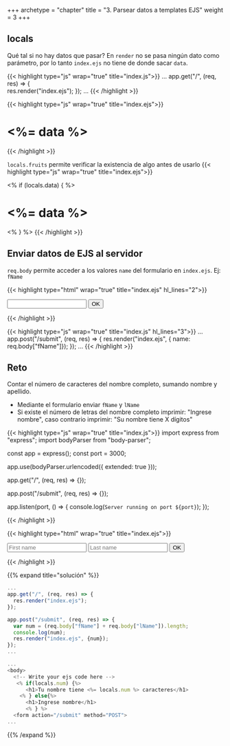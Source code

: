 +++
archetype = "chapter"
title = "3. Parsear datos a templates EJS"
weight = 3
+++

## locals
Qué tal si no hay datos que pasar? En `render` no se pasa ningún dato como parámetro, por lo tanto `index.ejs` no tiene de donde sacar `data`. 

{{< highlight type="js" wrap="true" title="index.js">}}
...
app.get("/", (req, res) => {  
  res.render("index.ejs");
});
...
{{< /highlight >}}

{{< highlight type="js" wrap="true" title="index.ejs">}}
<h1> <%= data %> </h1>
{{< /highlight >}}

`locals.fruits` permite verificar la existencia de algo antes de usarlo 
{{< highlight type="js" wrap="true" title="index.ejs">}}

<% if (locals.data) { %>
    <h1> <%= data %> </h1>
<% } %>
{{< /highlight >}}

## Enviar datos de EJS al servidor
`req.body` permite acceder a los valores `name` del formulario en `index.ejs`. Ej: `fName`

{{< highlight type="html" wrap="true" title="index.ejs" hl_lines="2">}}
<form>
    <input type="text" name="fName">
    <input type="submit" value="OK">
</form>
{{< /highlight >}}

{{< highlight type="js" wrap="true" title="index.js" hl_lines="3">}}
...
app.post("/submit", (req, res) => {
    res.render("index.ejs", { name: req.body["fName"]});
});
...
{{< /highlight >}}

## Reto
Contar el número de caracteres del nombre completo, sumando nombre y apellido.
- Mediante el formulario enviar `fName` y `lName` 
- Si existe el número de letras del nombre completo imprimir: "Ingrese nombre", caso contrario imprimir: "Su nombre tiene X dígitos"

{{< highlight type="js" wrap="true" title="index.js">}}
import express from "express";
import bodyParser from "body-parser";

const app = express();
const port = 3000;

app.use(bodyParser.urlencoded({ extended: true }));

app.get("/", (req, res) => {});

app.post("/submit", (req, res) => {});

app.listen(port, () => {
  console.log(`Server running on port ${port}`);
});

{{< /highlight >}}

{{< highlight type="html" wrap="true" title="index.ejs">}}
<!DOCTYPE html>
<html lang="en">

<head>
  <meta charset="UTF-8">
  <meta name="viewport" content="width=device-width, initial-scale=1.0">
  <title>Name Letters</title>
</head>

<body>
  <!-- Write your ejs code here -->
  <form action="/submit" method="POST">
    <input type="text" name="fName" placeholder="First name">
    <input type="text" name="lName" placeholder="Last name">
    <input type="submit" value="OK">
  </form>
</body>

</html>
{{< /highlight >}}

{{% expand title="solución" %}}

```js {title="index.js"}
...
app.get("/", (req, res) => {
  res.render("index.ejs");
});

app.post("/submit", (req, res) => {
  var num = (req.body["fName"] + req.body["lName"]).length;  
  console.log(num);
  res.render("index.ejs", {num});
});
...
```

```js {title="index.ejs"}
...
<body>
  <!-- Write your ejs code here -->
   <% if(locals.num) {%>
      <h1>Tu nombre tiene <%= locals.num %> caracteres</h1>
    <% } else{%>
      <h1>Ingrese nombre</h1>
      <% } %>
  <form action="/submit" method="POST">
...
```
{{% /expand %}}